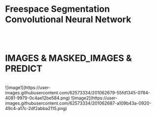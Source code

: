 # Freespace Segmentation Convolutional Neural Network
<br/>
<br/> 


# IMAGES & MASKED_IMAGES & PREDICT 
<br/>
![image1](https://user-images.githubusercontent.com/62573334/201062679-55fd1345-0784-4081-9979-0c4ae12be584.png)
![image2](https://user-images.githubusercontent.com/62573334/201062687-a109b43a-0920-49c4-a17c-2df2abba2115.png)
